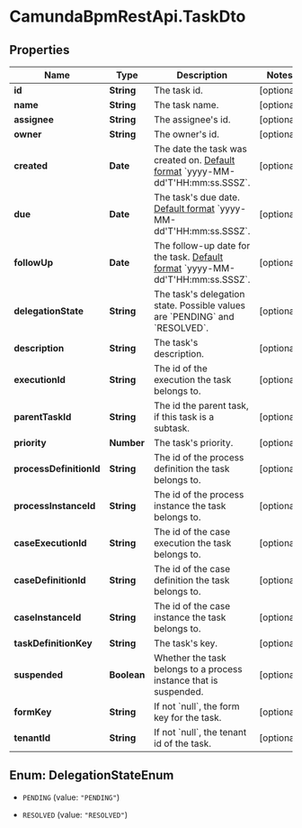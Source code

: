 # CamundaBpmRestApi.TaskDto

## Properties

Name | Type | Description | Notes
------------ | ------------- | ------------- | -------------
**id** | **String** | The task id. | [optional] 
**name** | **String** | The task name. | [optional] 
**assignee** | **String** | The assignee&#39;s id. | [optional] 
**owner** | **String** | The owner&#39;s id. | [optional] 
**created** | **Date** | The date the task was created on. [Default format](https://docs.camunda.org/manual/7.14/reference/rest/overview/date-format/) &#x60;yyyy-MM-dd&#39;T&#39;HH:mm:ss.SSSZ&#x60;. | [optional] 
**due** | **Date** | The task&#39;s due date. [Default format](https://docs.camunda.org/manual/7.14/reference/rest/overview/date-format/) &#x60;yyyy-MM-dd&#39;T&#39;HH:mm:ss.SSSZ&#x60;. | [optional] 
**followUp** | **Date** | The follow-up date for the task. [Default format](https://docs.camunda.org/manual/7.14/reference/rest/overview/date-format/) &#x60;yyyy-MM-dd&#39;T&#39;HH:mm:ss.SSSZ&#x60;. | [optional] 
**delegationState** | **String** | The task&#39;s delegation state. Possible values are &#x60;PENDING&#x60; and &#x60;RESOLVED&#x60;. | [optional] 
**description** | **String** | The task&#39;s description. | [optional] 
**executionId** | **String** | The id of the execution the task belongs to. | [optional] 
**parentTaskId** | **String** | The id the parent task, if this task is a subtask. | [optional] 
**priority** | **Number** | The task&#39;s priority. | [optional] 
**processDefinitionId** | **String** | The id of the process definition the task belongs to. | [optional] 
**processInstanceId** | **String** | The id of the process instance the task belongs to. | [optional] 
**caseExecutionId** | **String** | The id of the case execution the task belongs to. | [optional] 
**caseDefinitionId** | **String** | The id of the case definition the task belongs to. | [optional] 
**caseInstanceId** | **String** | The id of the case instance the task belongs to. | [optional] 
**taskDefinitionKey** | **String** | The task&#39;s key. | [optional] 
**suspended** | **Boolean** | Whether the task belongs to a process instance that is suspended. | [optional] 
**formKey** | **String** | If not &#x60;null&#x60;, the form key for the task. | [optional] 
**tenantId** | **String** | If not &#x60;null&#x60;, the tenant id of the task. | [optional] 



## Enum: DelegationStateEnum


* `PENDING` (value: `"PENDING"`)

* `RESOLVED` (value: `"RESOLVED"`)




